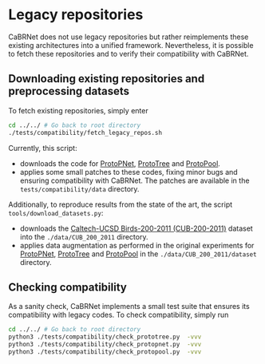 # Legacy repositories
CaBRNet does not use legacy repositories but rather reimplements these existing architectures into a unified framework.
Nevertheless, it is possible to fetch these repositories and to verify their compatibility with CaBRNet.

## Downloading existing repositories and preprocessing datasets
To fetch existing repositories, simply enter
```bash
cd ../../ # Go back to root directory
./tests/compatibility/fetch_legacy_repos.sh
```
Currently, this script:

- downloads the code for [ProtoPNet](https://github.com/cfchen-duke/ProtoPNet), 
[ProtoTree](https://github.com/M-Nauta/ProtoTree) and [ProtoPool](https://github.com/gmum/ProtoPool).
- applies some small patches to these codes, fixing minor bugs and ensuring compatibility with CaBRNet. The patches are
available in the `tests/compatibility/data` directory.

Additionally, to reproduce results from the state of the art, the script `tools/download_datasets.py`:
- downloads the [Caltech-UCSD Birds-200-2011 (CUB-200-2011)](https://www.vision.caltech.edu/datasets/cub_200_2011/) dataset
into the `./data/CUB_200_2011` directory.
- applies data augmentation as performed in the original experiments for [ProtoPNet](https://proceedings.neurips.cc/paper_files/paper/2019/file/adf7ee2dcf142b0e11888e72b43fcb75-Paper.pdf),
[ProtoTree](https://openaccess.thecvf.com/content/CVPR2021/papers/Nauta_Neural_Prototype_Trees_for_Interpretable_Fine-Grained_Image_Recognition_CVPR_2021_paper.pdf) and
[ProtoPool](https://www.ecva.net/papers/eccv_2022/papers_ECCV/papers/136720346.pdf) in
the `./data/CUB_200_2011/dataset` directory.

## Checking compatibility
As a sanity check, CaBRNet implements a small test suite that ensures its compatibility with legacy codes.
To check compatibility, simply run
```bash
cd ../../ # Go back to root directory
python3 ./tests/compatibility/check_prototree.py  -vvv
python3 ./tests/compatibility/check_protopnet.py  -vvv
python3 ./tests/compatibility/check_protopool.py  -vvv
```

